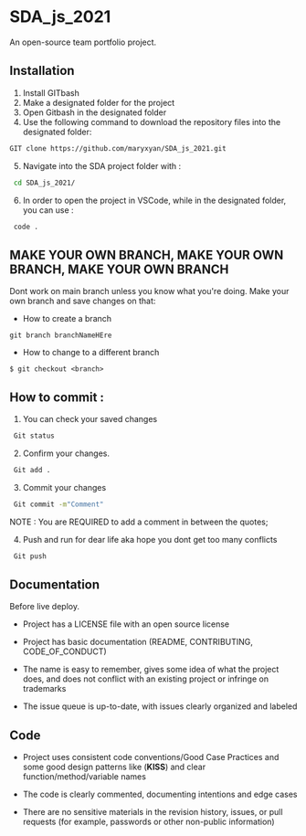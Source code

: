 # SDA_js_2021
An open-source team portfolio project.

## Installation
1. Install GITbash
2. Make a designated folder for the project 
3. Open Gitbash in the designated folder
4. Use the following command to download the repository files into the designated folder:

```bash
GIT clone https://github.com/maryxyan/SDA_js_2021.git
```
5. Navigate into the SDA project folder with :

```bash
 cd SDA_js_2021/
```
6. In order to open the project in VSCode, while in the designated folder, you can use :

```bash
 code .
```
## MAKE YOUR OWN BRANCH, MAKE YOUR OWN BRANCH, MAKE YOUR OWN BRANCH
Dont work on main branch unless you know what you're doing.
Make your own branch and save changes on that: 
- How to create a  branch
```
git branch branchNameHEre
```
- How to change to a different branch 
```
$ git checkout <branch>
```


##  How to commit :

1. You can check your saved changes 
```bash
 Git status
``` 
2. Confirm your changes.
```bash
 Git add .
``` 
3.  Commit your changes
```bash
 Git commit -m"Comment"
```
NOTE : You  are REQUIRED to add a comment in between the quotes;

4. Push and run for dear life aka hope you dont get too many conflicts
```bash
 Git push
``` 




## Documentation

Before live deploy.


- Project has a LICENSE file with an open source license

- Project has basic documentation (README, CONTRIBUTING, CODE_OF_CONDUCT)

- The name is easy to remember, gives some idea of what the project does, and does not conflict with an existing project or infringe on trademarks

- The issue queue is up-to-date, with issues clearly organized and labeled


## Code


- Project uses consistent code conventions/Good Case Practices and some good design patterns like (**KISS**) and clear function/method/variable names

- The code is clearly commented, documenting intentions and edge cases

- There are no sensitive materials in the revision history, issues, or pull requests (for example, passwords or other non-public information)



